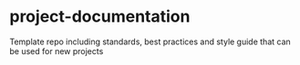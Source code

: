 # project-documentation
Template repo including standards, best practices and style guide that can be used for new projects

